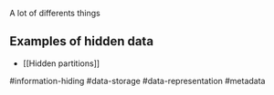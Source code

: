 A lot of differents things

## Examples of hidden data
- [[Hidden partitions]]

#information-hiding #data-storage #data-representation #metadata 